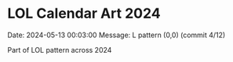 # LOL Calendar Art 2024

Date: 2024-05-13 00:03:00
Message: L pattern (0,0) (commit 4/12)

Part of LOL pattern across 2024
